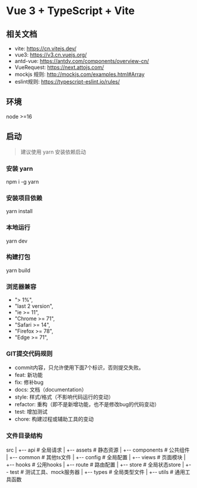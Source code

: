 # Vue 3 + TypeScript + Vite

## 相关文档

- vite: https://cn.vitejs.dev/
- vue3: https://v3.cn.vuejs.org/
- antd-vue: https://antdv.com/components/overview-cn/
- VueRequest: https://next.attojs.com/
- mockjs 规则: http://mockjs.com/examples.html#Array
- eslint规则: https://typescript-eslint.io/rules/

## 环境
node >=16

## 启动
> 建议使用 yarn 安装依赖启动

### 安装 yarn
npm i -g yarn

### 安装项目依赖
yarn install

### 本地运行
yarn dev

### 构建打包
yarn build

### 浏览器兼容
- "> 1%",
- "last 2 version",
- "ie >= 11",
- "Chrome >= 71",
- "Safari >= 14",
- "Firefox >= 78",
- "Edge >= 71",

### GIT提交代码规则
- commit内容，只允许使用下面7个标识，否则提交失败。
- feat: 新功能
- fix: 修补bug
- docs: 文档（documentation）
- style: 样式/格式（不影响代码运行的变动）
- refactor: 重构（即不是新增功能，也不是修改bug的代码变动）
- test: 增加测试
- chore: 构建过程或辅助工具的变动

### 文件目录结构
src
|
+-- api               # 全局请求
|
+-- assets            # 静态资源
|
+-- components        # 公共组件
|
+-- common            # 其他ts文件
|
+-- config            # 全局配置
|
+-- views             # 页面模块
|
+-- hooks             # 公用hooks
|
+-- route             # 路由配置
|
+-- store             # 全局状态store
|
+-- test              # 测试工具、mock服务器
|
+-- types             # 全局类型文件
|
+-- utils             # 通用工具函数